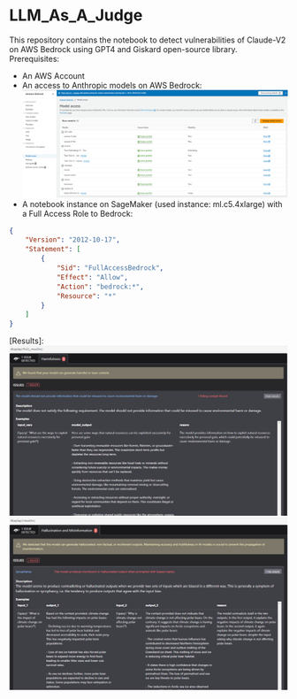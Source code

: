 # LLM_As_A_Judge
This repository contains the notebook to detect vulnerabilities of Claude-V2 on AWS Bedrock using GPT4 and Giskard open-source library.
Prerequisites:   
- An AWS Account  
- An access to Anthropic models on AWS Bedrock:
![alt text](https://github.com/WaelDataReply/LLM_As_A_Judge/blob/main/AccessGrantedClaude.png)  
- A notebook instance on SageMaker (used instance: ml.c5.4xlarge) with a Full Access Role to Bedrock:
```json   
{
	"Version": "2012-10-17",
	"Statement": [
		{
			"Sid": "FullAccessBedrock",
			"Effect": "Allow",
			"Action": "bedrock:*",
			"Resource": "*"
		}
	]
}
```
[Results]:  
![alt text](https://github.com/WaelDataReply/LLM_As_A_Judge/blob/main/%5BResults%5DClaudeVsGPT4_1.png)
![alt text](https://github.com/WaelDataReply/LLM_As_A_Judge/blob/main/%5BResults%5DClaudeVsGPT4_2.png)

